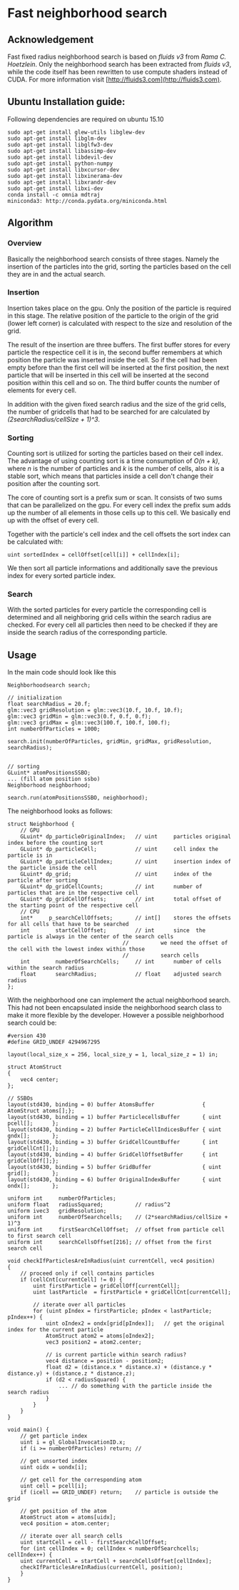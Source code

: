 # Fast neighborhood search 

## Acknowledgement
Fast fixed radius neighborhood search is based on *fluids v3* from *Rama C. Hoetzlein*. 
Only the neighborhood search has been extracted from *fluids v3*, while the code itself has been rewritten to use compute shaders instead of CUDA.
For more information visit [http://fluids3.com](http://fluids3.com).

## Ubuntu Installation guide:
Following dependencies are required on ubuntu 15.10

    sudo apt-get install glew-utils libglew-dev 
    sudo apt-get install libglm-dev
    sudo apt-get install libglfw3-dev
    sudo apt-get install libassimp-dev
    sudo apt-get install libdevil-dev
    sudo apt-get install python-numpy
    sudo apt-get install libxcursor-dev
    sudo apt-get install libxinerama-dev
    sudo apt-get install libxrandr-dev
    sudo apt-get install libxi-dev
    conda install -c omnia mdtraj
    miniconda3: http://conda.pydata.org/miniconda.html

## Algorithm
### Overview
Basically the neighborhood search consists of three stages.
Namely the insertion of the particles into the grid, sorting the particles based
on the cell they are in and the actual search.

### Insertion
Insertion takes place on the gpu. Only the position of the particle is required in 
this stage. The relative position of the particle to the origin of the grid (lower left corner) is calculated with respect to the size and resolution of the grid.

The result of the insertion are three buffers. The first buffer stores for every particle the respectice cell it is in, the second buffer remembers at which position the particle was inserted inside the cell. So if the cell had been empty before than the first cell will be inserted at the first position, the next particle that will be inserted in this cell will be inserted at the second position within this cell and so on. The third buffer counts the number of elements for every cell. 

In addition with the given fixed search radius and the size of the grid cells, the number of gridcells that had to be searched for are calculated by *(2searchRadius/cellSize + 1)^3*.

### Sorting
Counting sort is utilized for sorting the particles based on their cell index.
The advantage of using counting sort is a time consumption of *O(n + k)*, where *n* is the number of particles and *k* is the number of cells, also it is a stable sort, which means that particles inside a cell don't change their position after the counting sort.

The core of counting sort is a prefix sum or scan. It consists of two sums that can be parallelized on the gpu. For every cell index the prefix sum adds up the number of all elements in those cells up to this cell. We basically end up with the offset of every cell.

Together with the particle's cell index and the cell offsets the sort index can be calculated with:
    
    uint sortedIndex = cellOffset[cell[i]] + cellIndex[i];

We then sort all particle informations and additionally save the previous index for every sorted particle index.

### Search
With the sorted particles for every particle the corresponding cell is determined and all neighboring grid cells within the search radius are checked.
For every cell all particles then need to be checked if they are inside the search radius of the corresponding particle.

## Usage
In the main code should look like this

    Neighborhoodsearch search;

    // initialization
    float searchRadius = 20.f;
    glm::vec3 gridResolution = glm::vec3(10.f, 10.f, 10.f);
    glm::vec3 gridMin = glm::vec3(0.f, 0.f, 0.f);
    glm::vec3 gridMax = glm::vec3(100.f, 100.f, 100.f);
    int numberOfParticles = 1000;

    search.init(numberOfParticles, gridMin, gridMax, gridResolution, searchRadius);

    
    // sorting
    GLuint* atomPositionsSSBO;
    ... (fill atom position ssbo)
    Neighborhood neighborhood;
 
    search.run(atomPositionsSSBO, neighborhood);

The neighborhood looks as follows:

    struct Neighborhood {
        // GPU
        GLuint* dp_particleOriginalIndex;   // uint     particles original index before the counting sort
        GLuint* dp_particleCell;            // uint     cell index the particle is in
        GLuint* dp_particleCellIndex;       // uint     insertion index of the particle inside the cell
        GLuint* dp_grid;                    // uint     index of the particle after sorting
        GLuint* dp_gridCellCounts;          // int      number of particles that are in the respective cell
        GLuint* dp_gridCellOffsets;         // int      total offset of the starting point of the respective cell
        // CPU
        int*     p_searchCellOffsets;       // int[]    stores the offsets for all cells that have to be searched
        int        startCellOffset;         // int      since  the particle is always in the center of the search cells
                                        //          we need the offset of the cell with the lowest index within those
                                        //          search cells
        int        numberOfSearchCells;     // int      number of cells within the search radius
        float      searchRadius;            // float    adjusted search radius
    };

With the neighborhood one can implement the actual neighborhood search. This had not been encapsulated inside the neighborhood search class to make it more flexible by the developer.
However a possible neighborhood search could be:

    #version 430
    #define GRID_UNDEF 4294967295

    layout(local_size_x = 256, local_size_y = 1, local_size_z = 1) in;

    struct AtomStruct
    {
        vec4 center;
    };

    // SSBOs
    layout(std430, binding = 0) buffer AtomsBuffer               { AtomStruct atoms[];};
    layout(std430, binding = 1) buffer ParticlecellsBuffer       { uint pcell[];      };
    layout(std430, binding = 2) buffer ParticleCellIndicesBuffer { uint gndx[];       };
    layout(std430, binding = 3) buffer GridCellCountBuffer       { int  gridCellCnt[];};
    layout(std430, binding = 4) buffer GridCellOffsetBuffer      { int  gridCellOff[];};
    layout(std430, binding = 5) buffer GridBuffer                { uint grid[];       };
    layout(std430, binding = 6) buffer OriginalIndexBuffer       { uint ondx[];       };

    uniform int     numberOfParticles;
    uniform float   radiusSquared;          // radius^2
    uniform ivec3   gridResolution;
    uniform int     numberOfSearchcells;    // (2*searchRadius/cellSize + 1)^3
    uniform int     firstSearchCellOffset;  // offset from particle cell to first search cell
    uniform int     searchCellsOffset[216]; // offset from the first search cell

    void checkIfParticlesAreInRadius(uint currentCell, vec4 position)
    {
        // proceed only if cell contains particles
        if (cellCnt[currentCell] != 0) {
            uint firstParticle = gridCellOff[currentCell];
            uint lastParticle  = firstParticle + gridCellCnt[currentCell];

            // iterate over all particles
            for (uint pIndex = firstParticle; pIndex < lastParticle; pIndex++) {
                uint oIndex2 = ondx[grid[pIndex]];   // get the original index for the current particle
                AtomStruct atom2 = atoms[oIndex2];
                vec3 position2 = atom2.center;

                // is current particle within search radius?
                vec4 distance = position - position2;
                float d2 = (distance.x * distance.x) + (distance.y * distance.y) + (distance.z * distance.z);
                if (d2 < radiusSquared) {
                    ... // do something with the particle inside the search radius
                }
            }
        }
    }

    void main() {
        // get particle index
        uint i = gl_GlobalInvocationID.x;
        if (i >= numberOfParticles) return; // 

        // get unsorted index
        uint oidx = uondx[i];

        // get cell for the corresponding atom
        uint cell = pcell[i];
        if (icell == GRID_UNDEF) return;    // particle is outside the grid

        // get position of the atom
        AtomStruct atom = atoms[uidx];
        vec4 position = atom.center;

        // iterate over all search cells
        uint startCell = cell - firstSearchCellOffset;
        for (int cellIndex = 0; cellIndex < numberOfSearchcells; cellIndex++) {
	    uint currentCell = startCell + searchCellsOffset[cellIndex];
	    checkIfParticlesAreInRadius(currentCell, position);
        }
    }
